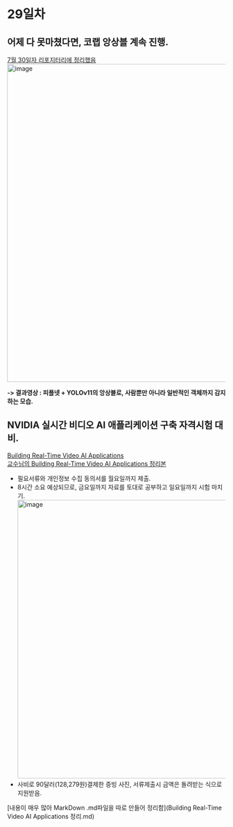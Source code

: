 # 29일차

## 어제 다 못마쳤다면, 코랩 앙상블 계속 진행.
[7월 30일자 리포지터리에 정리했음](https://github.com/audalsgh/20250730#2-%EC%95%99%EC%83%81%EB%B8%94-%EB%B0%A9%EC%8B%9D%EC%9C%BC%EB%A1%9C-%ED%94%BC%ED%94%8C%EB%84%B7--%ED%8A%B8%EB%9E%98%ED%94%BD%EB%84%B7--yolov11-%ED%86%B5%ED%95%A9%ED%95%B4%EB%B3%B4%EA%B8%B0)
<img width="1210" height="734" alt="image" src="https://github.com/user-attachments/assets/92fb1082-cc92-4b4e-a15a-e322399c8121" />

**-> 결과영상 : 피플넷 + YOLOv11의 앙상블로, 사람뿐만 아니라 일반적인 객체까지 감지하는 모습.**

## NVIDIA 실시간 비디오 AI 애플리케이션 구축 자격시험 대비.
[Building Real-Time Video AI Applications](https://learn.nvidia.com/courses/course?course_id=course-v1:DLI+S-IV-01+V1&unit=block-v1:DLI+S-IV-01+V1+type@vertical+block@67d7c59f99074da4a57220c9dfbfc980)<br>
[교수님의 Building Real-Time Video AI Applications 정리본](https://docs.google.com/document/d/1WUtXecVecKDd5b2omhBJMx-FiIq2zsVs_Fsetb5rdcE/edit?tab=t.0)
- 필요서류와 개인정보 수집 동의서를 월요일까지 제출.
- 8시간 소요 예상되므로, 금요일까지 자료를 토대로 공부하고 일요일까지 시험 마치기.
  <img width="1289" height="643" alt="image" src="https://github.com/user-attachments/assets/f1465166-1344-4ae7-92cc-c3ad7ce553e9" />
- 사비로 90달러(128,279원)결제한 증빙 사진, 서류제출시 금액은 돌려받는 식으로 지원받음.

[내용이 매우 많아 MarkDown .md파일을 따로 만들어 정리함](Building Real-Time Video AI Applications 정리.md)
